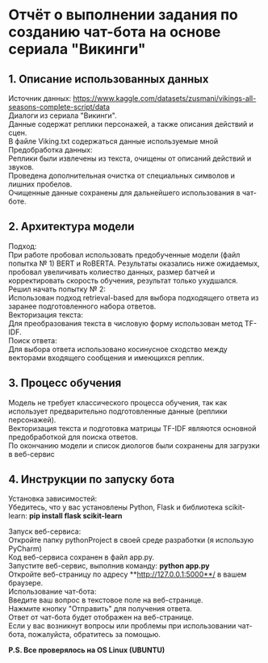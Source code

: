 # Отчёт о выполнении задания по созданию чат-бота на основе сериала "Викинги"
## 1. Описание использованных данных  
Источник данных: https://www.kaggle.com/datasets/zusmani/vikings-all-seasons-complete-script/data  
Диалоги из сериала "Викинги".  
Данные содержат реплики персонажей, а также описания действий и сцен.  
В файле Viking.txt содержаться данные используемые мной  
Предобработка данных:  
Реплики были извлечены из текста, очищены от описаний действий и звуков.  
Проведена дополнительная очистка от специальных символов и лишних пробелов.  
Очищенные данные сохранены для дальнейшего использования в чат-боте.  

## 2. Архитектура модели  
Подход:  
При работе пробовал использовать предобученные модели (файл попытка № 1) BERT и RoBERTA. Результаты оказались ниже ожидаемых, пробовал увеличивать колиество данных, размер батчей и корректировать скорость обучения, результат только ухудшался.  
Решил начать попытку № 2:  
Использован подход retrieval-based для выбора подходящего ответа из заранее подготовленного набора ответов.  
Векторизация текста:  
Для преобразования текста в числовую форму использован метод TF-IDF.  
Поиск ответа:  
Для выбора ответа использовано косинусное сходство между векторами входящего сообщения и имеющихся реплик.  

## 3. Процесс обучения  
Модель не требует классического процесса обучения, так как использует предварительно подготовленные данные (реплики персонажей).  
Векторизация текста и подготовка матрицы TF-IDF являются основной предобработкой для поиска ответов.  
По окончанию модели и список диологов были сохранены для загрузки в веб-сервис  

## 4. Инструкции по запуску бота  
Установка зависимостей:  
Убедитесь, что у вас установлены Python, Flask и библиотека scikit-learn: **pip install flask scikit-learn**  

Запуск веб-сервиса:  
Откройте папку pythonProject в своей среде разработки (я использую PyCharm)  
Код веб-сервиса сохранен в файл app.py.  
Запустите веб-сервис, выполнив команду: **python app.py**  
Откройте веб-страницу по адресу **http://127.0.0.1:5000**/ в вашем браузере.  
Использование чат-бота:  
Введите ваш вопрос в текстовое поле на веб-странице.  
Нажмите кнопку "Отправить" для получения ответа.  
Ответ от чат-бота будет отображен на веб-странице.  
Если у вас возникнут вопросы или проблемы при использовании чат-бота, пожалуйста, обратитесь за помощью.

**P.S. Все проверялось на OS Linux (UBUNTU)**
